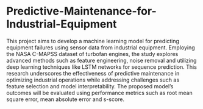 # Predictive-Maintenance-for-Industrial-Equipment
This project aims to develop a machine learning model for predicting equipment failures using sensor data from industrial equipment. Employing the NASA C-MAPSS dataset of turbofan engines, the study explores advanced methods such as feature engineering, noise removal and utilizing deep learning techniques like LSTM networks for sequence prediction. This research underscores the effectiveness of predictive maintenance in optimizing industrial operations while addressing challenges such as feature selection and model interpretability. The proposed model’s outcomes will be evaluated using performance metrics such as root mean square error, mean absolute error and s-score.
